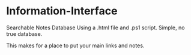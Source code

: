 # Information-Interface
Searchable Notes Database Using a .html file and .ps1 script. Simple, no true database.

This makes for a place to put your main links and notes.
